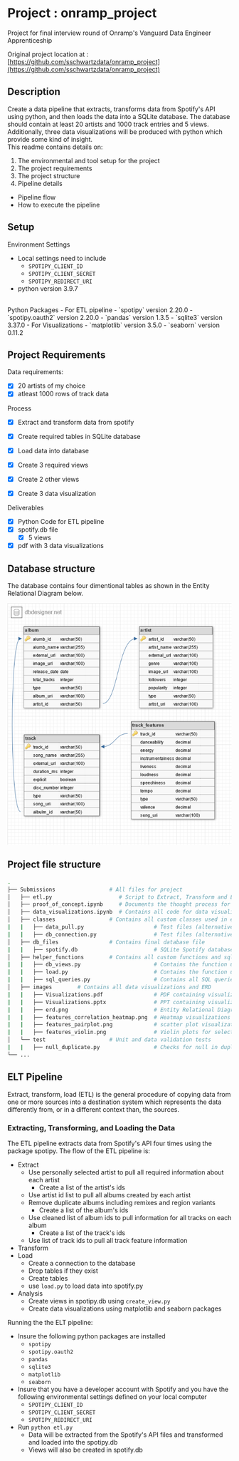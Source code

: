 # Project : onramp_project
Project for final interview round of Onramp's Vanguard Data Engineer Apprenticeship 

Original project location at : [https://github.com/sschwartzdata/onramp_project](https://github.com/sschwartzdata/onramp_project)

## Description
Create a data pipeline that extracts, transforms data from Spotify's API using python, and then loads the data into a SQLite database. The database should contain at least 20 artists and 1000 track entries and 5 views. Additionally, three data visualizations will be produced with python which provide some kind of insight.
<br>
This readme contains details on:
1. The environmental and tool setup for the project
2. The project requirements
3. The project structure
4. Pipeline details
  - Pipeline flow
  - How to execute the pipeline

## Setup
Environment Settings
- Local settings need to include
  - `SPOTIPY_CLIENT_ID`
  - `SPOTIPY_CLIENT_SECRET`
  - `SPOTIPY_REDIRECT_URI`
- python version 3.9.7
<br>
Python Packages
- For ETL pipeline
  - `spotipy` version 2.20.0
  - `spotipy.oauth2` version 2.20.0
  - `pandas` version 1.3.5
  - `sqlite3` version 3.37.0
- For Visualizations
  -   `matplotlib` version 3.5.0
  -   `seaborn` version 0.11.2



## Project Requirements
Data requirements:
- [x] 20 artists of my choice
- [x] atleast 1000 rows of track data

Process
- [x] Extract and transform data from spotify
- [x] Create required tables in SQLite database
- [x] Load data into database
- [x] Create 3 required views
- [x] Create 2 other views
- [X] Create 3 data visualization


Deliverables
- [x] Python Code for ETL pipeline
- [x] spotify.db file
  - [x] 5 views
- [x] pdf with 3 data visualizations

## Database structure
The database contains four dimentional tables as shown in the Entity Relational Diagram below.

![My Image](images/erd.png)


## Project file structure


``` bash
.
├── Submissions                 # All files for project
│   ├── etl.py                     # Script to Extract, Transform and Load the data
│   ├── proof_of_concept.ipynb     # Documents the thought process for building the pipeline
│   ├── data_visualizations.ipynb  # Contains all code for data visualizations
│   ├── classes                 # Contains all custom classes used in etl.py
|   |   ├── data_pull.py                      # Test files (alternatively `spec` or `tests`)
|   |   ├── db_connection.py                  # Test files (alternatively `spec` or `tests`)
│   ├── db_files                # Contains final database file
|   |   ├── spotify.db                        # SQLite Spotify database files
│   ├── helper_functions        # Contains all custom functions and sql queries used in etl.py
|   |   ├── db_views.py                       # Contains the function used to create the views in spotify.db
|   |   ├── load.py                           # Contains the function used to load data into spotify.db
|   |   ├── sql_queries.py                    # Contains all SQL queries for the project
│   ├── images        # Contains all data visualizations and ERD
|   |   ├── Visualizations.pdf                # PDF containing visualizations and descriptions
|   |   ├── Visualizations.pptx               # PPT containing visualizations and descriptions
|   |   ├── erd.png                           # Entity Relational Diagram for database
|   |   ├── features_correlation_heatmap.png  # Heatmap visualizations for correlation of track features
|   |   ├── features_pairplot.png             # scatter plot visualizations for correlation of track features
|   |   ├── features_violin.png               # Violin plots for select track features
│   └── test                    # Unit and data validation tests
|   |   ├── null_duplicate.py                 # Checks for null in duplicated records in all dataframes
└── ...

```


## ELT Pipeline
Extract, transform, load (ETL) is the general procedure of copying data from one or more sources into a destination system which represents the data differently from, or in a different context than, the sources.

### Extracting, Transforming, and Loading the Data

The ETL pipeline extracts data from Spotify's API four times using the package spotipy. The flow of the ETL pipeline is:
- Extract
  - Use personally selected artist to pull all required information about each artist
    -  Create a list of the artist's ids
  - Use artist id list to pull all albums created by each artist
  - Remove duplicate albums including remixes and region variants
    -  Create a list of the album's ids
  - Use cleaned list of album ids to pull information for all tracks on each album
    - Create a list of the track's ids
  - Use list of track ids to pull all track feature information
- Transform
- Load
  - Create a connection to the database
  - Drop tables if they exist
  - Create tables
  - use `load.py` to load data into spotify.py
- Analysis
  - Create views in spotipy.db using `create_view.py`
  - Create data visualizations using matplotlib and seaborn packages


Running the the ELT pipeline:
- Insure the following python packages are installed
  -   `spotipy`
  -   `spotipy.oauth2`
  -   `pandas`
  -   `sqlite3`
  -   `matplotlib`
  -   `seaborn`
- Insure that you have a developer account with Spotify and you have the following environmental settings defined on your local computer
  - `SPOTIPY_CLIENT_ID`
  - `SPOTIPY_CLIENT_SECRET`
  - `SPOTIPY_REDIRECT_URI`
- Run `python etl.py`
    - Data will be extracted from the Spotify's API files and transformed and loaded into the spotipy.db
    - Views will also be created in spotify.db
